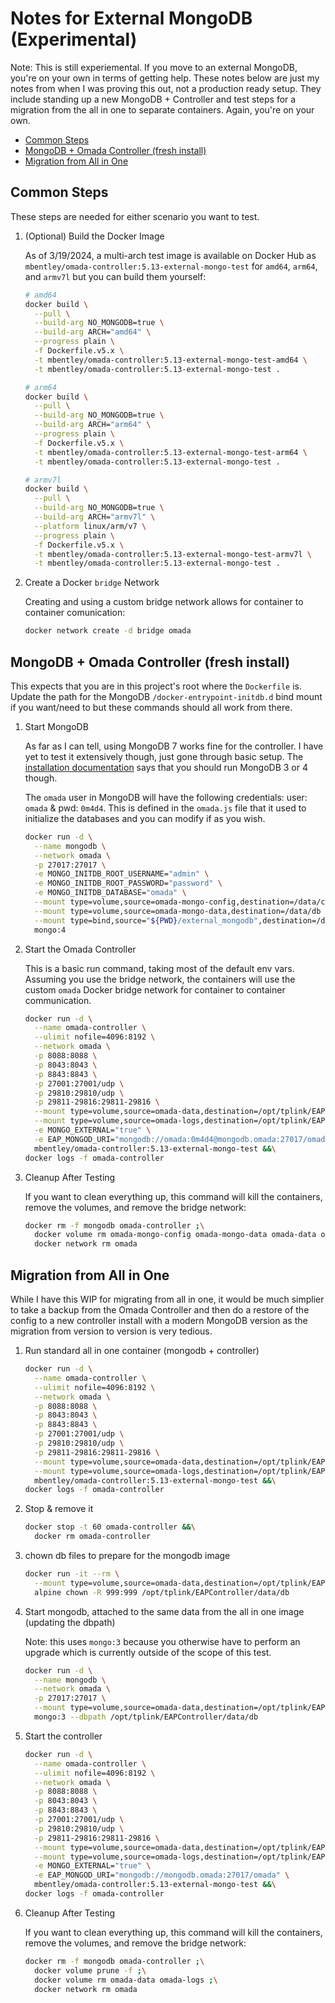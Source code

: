 # Notes for External MongoDB (Experimental)

Note: This is still experiemental. If you move to an external MongoDB, you're on your own in terms of getting help. These notes below are just my notes from when I was proving this out, not a production ready setup. They include standing up a new MongoDB + Controller and test steps for a migration from the all in one to separate containers. Again, you're on your own.

* [Common Steps](#common-steps)
* [MongoDB + Omada Controller (fresh install)](#mongodb--omada-controller-fresh-install)
* [Migration from All in One](#migration-from-all-in-one)

## Common Steps

These steps are needed for either scenario you want to test.

1. (Optional) Build the Docker Image

    As of 3/19/2024, a multi-arch test image is available on Docker Hub as `mbentley/omada-controller:5.13-external-mongo-test` for `amd64`, `arm64`, and `armv7l` but you can build them yourself:

    ```bash
    # amd64
    docker build \
      --pull \
      --build-arg NO_MONGODB=true \
      --build-arg ARCH="amd64" \
      --progress plain \
      -f Dockerfile.v5.x \
      -t mbentley/omada-controller:5.13-external-mongo-test-amd64 \
	  -t mbentley/omada-controller:5.13-external-mongo-test .

    # arm64
    docker build \
      --pull \
      --build-arg NO_MONGODB=true \
      --build-arg ARCH="arm64" \
      --progress plain \
      -f Dockerfile.v5.x \
      -t mbentley/omada-controller:5.13-external-mongo-test-arm64 \
	  -t mbentley/omada-controller:5.13-external-mongo-test .

    # armv7l
    docker build \
      --pull \
      --build-arg NO_MONGODB=true \
      --build-arg ARCH="armv7l" \
      --platform linux/arm/v7 \
      --progress plain \
      -f Dockerfile.v5.x \
      -t mbentley/omada-controller:5.13-external-mongo-test-armv7l \
	  -t mbentley/omada-controller:5.13-external-mongo-test .
    ```

1. Create a Docker `bridge` Network

    Creating and using a custom bridge network allows for container to container comunication:

    ```bash
    docker network create -d bridge omada
    ```

## MongoDB + Omada Controller (fresh install)

This expects that you are in this project's root where the `Dockerfile` is.  Update the path for the MongoDB `/docker-entrypoint-initdb.d` bind mount if you want/need to but these commands should all work from there.

1. Start MongoDB

    As far as I can tell, using MongoDB 7 works fine for the controller. I have yet to test it extensively though, just gone through basic setup. The [installation documentation](https://www.tp-link.com/us/support/faq/3272/) says that you should run MongoDB 3 or 4 though.

    The `omada` user in MongoDB will have the following credentials: user: `omada` & pwd: `0m4d4`.  This is defined in the `omada.js` file that it used to initialize the databases and you can modify if as you wish.

    ```bash
    docker run -d \
      --name mongodb \
      --network omada \
      -p 27017:27017 \
      -e MONGO_INITDB_ROOT_USERNAME="admin" \
      -e MONGO_INITDB_ROOT_PASSWORD="password" \
      -e MONGO_INITDB_DATABASE="omada" \
      --mount type=volume,source=omada-mongo-config,destination=/data/configdb \
      --mount type=volume,source=omada-mongo-data,destination=/data/db \
      --mount type=bind,source="${PWD}/external_mongodb",destination=/docker-entrypoint-initdb.d \
      mongo:4
    ```

1. Start the Omada Controller

    This is a basic run command, taking most of the default env vars. Assuming you use the bridge network, the containers will use the custom `omada` Docker bridge network for container to container communication.

    ```bash
    docker run -d \
      --name omada-controller \
      --ulimit nofile=4096:8192 \
      --network omada \
      -p 8088:8088 \
      -p 8043:8043 \
      -p 8843:8843 \
      -p 27001:27001/udp \
      -p 29810:29810/udp \
      -p 29811-29816:29811-29816 \
      --mount type=volume,source=omada-data,destination=/opt/tplink/EAPController/data \
      --mount type=volume,source=omada-logs,destination=/opt/tplink/EAPController/logs \
      -e MONGO_EXTERNAL="true" \
      -e EAP_MONGOD_URI="mongodb://omada:0m4d4@mongodb.omada:27017/omada" \
      mbentley/omada-controller:5.13-external-mongo-test &&\
    docker logs -f omada-controller
    ```

1. Cleanup After Testing

    If you want to clean everything up, this command will kill the containers, remove the volumes, and remove the bridge network:

    ```bash
    docker rm -f mongodb omada-controller ;\
      docker volume rm omada-mongo-config omada-mongo-data omada-data omada-logs ;\
      docker network rm omada
    ```

## Migration from All in One

While I have this WIP for migrating from all in one, it would be much simplier to take a backup from the Omada Controller and then do a restore of the config to a new controller install with a modern MongoDB version as the migration from version to version is very tedious.

1. Run standard all in one container (mongodb + controller)

    ```bash
    docker run -d \
      --name omada-controller \
      --ulimit nofile=4096:8192 \
      --network omada \
      -p 8088:8088 \
      -p 8043:8043 \
      -p 8843:8843 \
      -p 27001:27001/udp \
      -p 29810:29810/udp \
      -p 29811-29816:29811-29816 \
      --mount type=volume,source=omada-data,destination=/opt/tplink/EAPController/data \
      --mount type=volume,source=omada-logs,destination=/opt/tplink/EAPController/logs \
      mbentley/omada-controller:5.13-external-mongo-test &&\
    docker logs -f omada-controller
    ```

1. Stop & remove it

    ```bash
    docker stop -t 60 omada-controller &&\
      docker rm omada-controller
    ```

1. chown db files to prepare for the mongodb image

    ```bash
    docker run -it --rm \
      --mount type=volume,source=omada-data,destination=/opt/tplink/EAPController/data \
      alpine chown -R 999:999 /opt/tplink/EAPController/data/db
    ```

1. Start mongodb, attached to the same data from the all in one image (updating the dbpath)

    Note: this uses `mongo:3` because you otherwise have to perform an upgrade which is currently outside of the scope of this test.

    ```bash
    docker run -d \
      --name mongodb \
      --network omada \
      -p 27017:27017 \
      --mount type=volume,source=omada-data,destination=/opt/tplink/EAPController/data \
      mongo:3 --dbpath /opt/tplink/EAPController/data/db
    ```

1. Start the controller

    ```bash
    docker run -d \
      --name omada-controller \
      --ulimit nofile=4096:8192 \
      --network omada \
      -p 8088:8088 \
      -p 8043:8043 \
      -p 8843:8843 \
      -p 27001:27001/udp \
      -p 29810:29810/udp \
      -p 29811-29816:29811-29816 \
      --mount type=volume,source=omada-data,destination=/opt/tplink/EAPController/data \
      --mount type=volume,source=omada-logs,destination=/opt/tplink/EAPController/logs \
      -e MONGO_EXTERNAL="true" \
      -e EAP_MONGOD_URI="mongodb://mongodb.omada:27017/omada" \
      mbentley/omada-controller:5.13-external-mongo-test &&\
    docker logs -f omada-controller
    ```

1. Cleanup After Testing

    If you want to clean everything up, this command will kill the containers, remove the volumes, and remove the bridge network:

    ```bash
    docker rm -f mongodb omada-controller ;\
      docker volume prune -f ;\
      docker volume rm omada-data omada-logs ;\
      docker network rm omada
    ```
